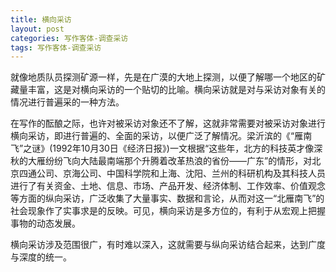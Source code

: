 ```yaml
---
title: 横向采访
layout: post
categories: 写作客体-调查采访
tags: 写作客体-调查采访
---
```


就像地质队员探测矿源一样，先是在广漠的大地上探测，以便了解哪一个地区的矿藏量丰富，这是对横向采访的一个贴切的比喻。横向采访就是对与采访对象有关的情况进行普遍采的一种方法。

在写作的酝酿之际，也许对被采访对象还不了解，这就非常需要对被采访对象进行横向采访，即进行普遍的、全面的采访，以便广泛了解情况。梁沂滨的《“雁南飞”之谜》(1992年10月30日《经济日报》)一文根据“这些年，北方的科技英才像深秋的大雁纷纷飞向大陆最南端那个升腾着改革热浪的省份——广东”的情形，对北京四通公司、京海公司、中国科学院和上海、沈阳、兰州的科研机构及其科技人员进行了有关资金、土地、信息、市场、产品开发、经济体制、工作效率、价值观念等方面的纵向采访，广泛收集了大量事实、数据和言论，从而对这一“北雁南飞”的社会现象作了实事求是的反映。可见，横向采访是多方位的，有利于从宏观上把握事物的动态发展。

横向采访涉及范围很广，有时难以深入，这就需要与纵向采访结合起来，达到广度与深度的统一。 